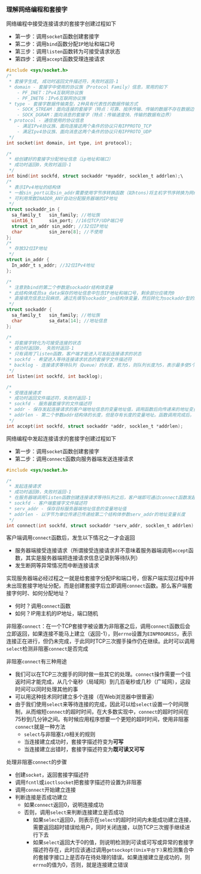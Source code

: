 ### 理解网络编程和套接字

网络编程中接受连接请求的套接字创建过程如下

- 第一步：调用`socket`函数创建套接字
- 第二步：调用`bind`函数分配`IP`地址和端口号
- 第三步：调用`listen`函数转为可接受请求状态
- 第四步：调用`accept`函数受理连接请求

```c
#include <sys/socket.h>
/*
 * 套接字生成, 成功时返回文件描述符，失败时返回-1
 * domain - 套接字中使用的协议族（Protocol Family）信息，常用的如下
 	- PF_INET：IPv4互联网协议族
 	- PF_INET6：IPv6互联网协议族
 * type - 套接字数据传输类型，2种具有代表性的数据传输方式
 	- SOCK_STREAM：面向连接的套接字（特点：可靠、按序传输、传输的数据不存在数据边界）
 	- SOCK_DGRAM：面向消息的套接字（特点：传输速度快、传输的数据有边界）
 * protocol - 通信使用的协议信息
 	- 满足IPv4协议族、面向连接这两个条件的协议只有IPPROTO_TCP
 	- 满足Ipv4协议族、面向消息这两个条件的协议只有IPPROTO_UDP
 */
int socket(int domain, int type, int protocol);

/*
 * 给创建好的套接字分配地址信息（ip地址和端口）
 * 成功时返回0，失败时返回-1
 */
int bind(int sockfd, struct sockaddr *myaddr, socklen_t addrlen);\
/*
 * 表示IPv4地址的结构体
 * 一般sin_port以及sin_addr需要使用字节序转换函数（如htons)将主机字节序转换为网络字节序
 * 可利用常数INADDR_ANY自动分配服务器端的IP地址
 */
struct sockaddr_in {
  sa_family_t	sin_family; //地址族
  uint16_t		sin_port; //16位TCP/UDP端口号
  struct in_addr sin_addr; //32位IP地址
  char			sin_zero[8]; //不使用
};
/*
 * 存放32位IP地址
 */
struct in_addr {
  In_addr_t s_addr; //32位IPv4地址
};

/*
 * 注意到bind的第二个参数是sockaddr结构体变量
 * 此结构体成员sa_data保存的地址信息中包含IP地址和端口号，剩余部分应填充0
 * 直接填充信息比较麻烦，通过先填写sockaddr_in结构体变量，然后转化为sockaddr型的结构体变量
 */
struct sockaddr {
  sa_family_t	sin_family; //地址族
  char 			sa_data[14]; //地址信息
};

/*
 * 将套接字转化为可接受连接的状态
 * 成功时返回0， 失败时返回-1
 * 只有调用了listen函数，客户端才能进入可发起连接请求的状态
 * sockfd - 希望进入等待连接请求状态的套接字文件描述符
 * backlog - 连接请求等待队列（Queue）的长度，若为5，则队列长度为5，表示最多使5个连接请求进入队列
 */
int listen(int sockfd, int backlog);

/*
 * 受理连接请求
 * 成功时返回文件描述符，失败时返回-1
 * sockfd - 服务器套接字的文件描述符
 * addr - 保存发起连接请求的客户端地址信息的变量地址值，调用函数后向传递来的地址变量参数填充客户端地址信息
 * addrlen - 第二个参数addr结构体的长度，但是存有长度的变量地址。函数调用完成后，该变量即被填入客户端地址长度
 */
int accept(int sockfd, struct sockaddr *addr, socklen_t *addrlen);
```

网络编程中发起连接请求的套接字创建过程如下

- 第一步：调用`socket`函数创建套接字
- 第二步：调用`connect`函数向服务器端发送连接请求

```c
#include <sys/socket.h>

/*
 * 发起连接请求
 * 成功时返回0，失败时返回-1
 * 在服务器端调用listen函数创建连接请求等待队列之后，客户端即可通过connect函数发起连接请求
 * sockfd - 客户端套接字文件描述符
 * serv_addr - 保存目标服务器端地址信息的变量地址值
 * addrlen - 以字节为单位传递已传递给第二个结构体参数serv_addr的地址变量长度
 */
int connect(int sockfd, struct sockaddr *serv_addr, socklen_t addrlen)；
```

客户端调用`connect`函数后，发生以下情况之一才会返回

- 服务器端接受连接请求（所谓接受连接请求并不意味着服务器端调用`accept`函数，其实是服务器端把连接请求信息记录到等待队列）
- 发生断网等异常情况而中断连接请求

实现服务器端必经过程之一就是给套接字分配IP和端口号，但客户端实现过程中并未出现套接字地址分配，而是创建套接字后立即调用`connect`函数。那么客户端套接字何时、如何分配地址？

- 何时？调用`connect`函数
- 如何？IP用主机的IP地址，端口随机

非阻塞`connect`：在一个TCP套接字被设置为非阻塞之后，调用`connect`函数后会立即返回，如果连接不能马上建立（返回-1），则`errno`设置为`EINPROGRESS`，表示连接正在进行，但仍未完成，于此同时TCP三次握手操作仍在继续。此时可以调用`select`检测非阻塞`connect`是否完成

非阻塞`connect`有三种用途

- 我们可以在TCP三次握手的同时做一些其它的处理。`connect`操作需要一个往返时间才能完成，从几个毫秒（局域网）到几百毫秒或几秒（广域网），这段时间可以同时处理其他的事
- 可以用这种技术同时建立多个连接（在Web浏览器中很普遍）
- 由于我们使用`select`来等待连接的完成，因此可以给`select`设置一个时间限制，从而缩短`connect`的超时时间，在大多数实现中，`connect`的超时时间在75秒到几分钟之间。有时候应用程序想要一个更短的超时时间，使用非阻塞`connect`就是一种方法
  -  `select`与非阻塞`I/O`相关的规则
    - 当连接建立成功时，套接字描述符变为**可写**
    - 当连接建立出错时，套接字描述符变为**既可读又可写**

处理非阻塞`connect`的步骤

- 创建`socket`，返回套接字描述符
- 调用`fcntl`或`ioctlsocket`把套接字描述符设置为非阻塞
- 调用`connect`开始建立连接
- 判断连接是否成功建立
  - 如果`connect`返回0，说明连接成功
  - 否则，调用`select`来判断连接建立是否成功
    - 如果`select`返回0，则表示在`select`的超时时间内未能成功建立连接，需要返回超时错误给用户，同时关闭连接，以防TCP三次握手继续进行下去
    - 如果`select`返回大于0的值，则说明检测到可读或可写或异常的套接字描述符存在，此时应该通过调用`getsockopt(Unix平台下)`来检测集合中的套接字接口上是否存在待处理的错误。如果连接建立是成功的，则`errno`的值为0，否则，就是连接建立错误

